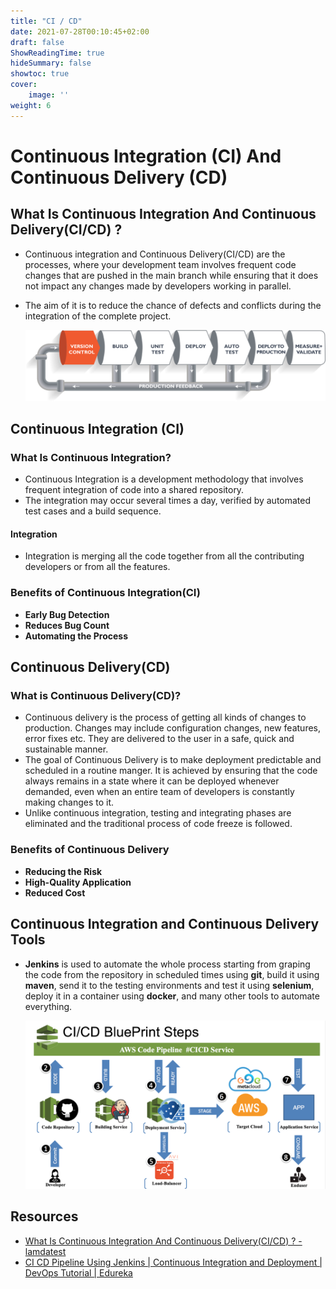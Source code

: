 ```yaml
---
title: "CI / CD"
date: 2021-07-28T00:10:45+02:00
draft: false
ShowReadingTime: true
hideSummary: false
showtoc: true
cover: 
    image: ''
weight: 6
---
```


# Continuous Integration (CI) And Continuous Delivery (CD)


## What Is Continuous Integration And Continuous Delivery(CI/CD) ?

- Continuous integration and Continuous Delivery(CI/CD) are the processes, where your development team involves frequent code changes that are  pushed in the main branch while ensuring that it does not impact any  changes made by developers working in parallel.

- The aim of it is to reduce the chance of defects and conflicts during the integration of the complete project.

  

  ![CI&CD lifecycle - edureka](/blog/devops/ci-cd/CIandCD-lifecycle.png)


## Continuous Integration (CI)

### What Is Continuous Integration?

- Continuous Integration is a development methodology that involves frequent integration of code into a shared repository. 
- The integration may occur several times a day, verified by automated test cases and a build sequence. 

#### Integration 

- Integration is merging all the code together from all the contributing developers or from all the features. 

### Benefits of Continuous Integration(CI)

- **Early Bug Detection**
- **Reduces Bug Count**
- **Automating the Process**

## Continuous Delivery(CD)

### What is Continuous Delivery(CD)?

- Continuous delivery is the process of getting all kinds of changes to  production. Changes may include configuration changes, new features,  error fixes etc. They are delivered to the user in a safe, quick and  sustainable manner.
- The goal of Continuous Delivery is to make deployment predictable and  scheduled in a routine manger. It is achieved by ensuring that the code  always remains in a state where it can be deployed whenever demanded,  even when an entire team of developers is constantly making changes to  it.
- Unlike continuous integration, testing and integrating phases are  eliminated and the traditional process of code freeze is followed.

### Benefits of Continuous Delivery

- **Reducing the Risk**
- **High-Quality Application**
- **Reduced Cost**

## Continuous  Integration and Continuous Delivery Tools

- **Jenkins** is used to automate the whole process starting from graping the code from the repository in scheduled times  using **git**, build it using **maven**, send it to the testing environments and test it using **selenium**, deploy it in a container using **docker**, and many other tools to automate everything.  

  

  ![ci cd tools](/blog/devops/ci-cd/cicdtools.png)

  

## Resources 

- [What Is Continuous Integration And Continuous Delivery(CI/CD) ? - lamdatest](https://www.lambdatest.com/blog/what-is-continuous-integration-and-continuous-delivery/)
- [CI CD Pipeline Using Jenkins | Continuous Integration and Deployment | DevOps Tutorial | Edureka](https://www.youtube.com/watch?v=m0a2CzgLNsc)


